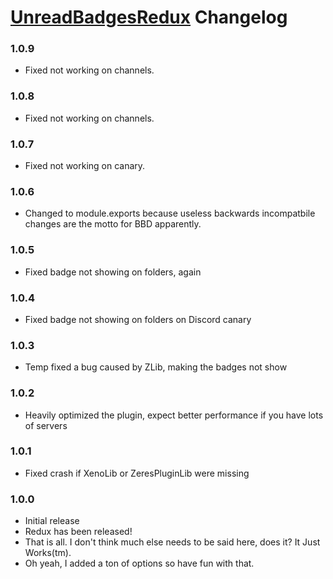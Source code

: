 # [UnreadBadgesRedux](https://1lighty.github.io/BetterDiscordStuff/?plugin=UnreadBadgesRedux "UnreadBadgesRedux") Changelog
### 1.0.9
- Fixed not working on channels.

### 1.0.8
- Fixed not working on channels.

### 1.0.7
- Fixed not working on canary.

### 1.0.6
- Changed to module.exports because useless backwards incompatbile changes are the motto for BBD apparently.

### 1.0.5
- Fixed badge not showing on folders, again

### 1.0.4
- Fixed badge not showing on folders on Discord canary

### 1.0.3
- Temp fixed a bug caused by ZLib, making the badges not show

### 1.0.2
- Heavily optimized the plugin, expect better performance if you have lots of servers

### 1.0.1
- Fixed crash if XenoLib or ZeresPluginLib were missing

### 1.0.0
- Initial release
- Redux has been released!
- That is all. I don't think much else needs to be said here, does it? It Just Works(tm).
- Oh yeah, I added a ton of options so have fun with that.
